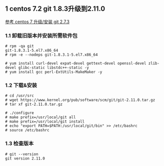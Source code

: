 ## 1 centos 7.2 git 1.8.3升级到2.11.0

[参考 centos 7 升级/安装 git 2.7.3](http://blog.csdn.net/jinwufeiyang/article/details/51933925)

### 1.1 卸载旧版本并安装所需软件包

```shell
# rpm -qa git
git-1.8.3.1-5.el7.x86_64
# rpm -e --nodeps git-1.8.3.1-5.el7.x86_64

# yum install curl-devel expat-devel gettext-devel openssl-devel zlib-devel glibc-static libstdc++-static -y
# yum install gcc perl-ExtUtils-MakeMaker -y
```

### 1.2 下载&安装

```shell
# cd /usr/src
# wget https://www.kernel.org/pub/software/scm/git/git-2.11.0.tar.gz
# tar xf git-2.11.0.tar.gz

# ./configure
# make prefix=/usr/local/git all
# make prefix=/usr/local/git install
# echo "export PATH=$PATH:/usr/local/git/bin" >> /etc/bashrc
# source /etc/bashrc
```

### 1.3 检查版本

```shell
# git --version
git version 2.11.0
```

